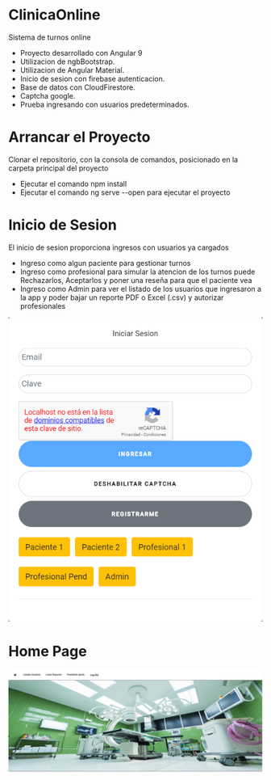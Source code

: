 # ClinicaOnline

Sistema de turnos online

- Proyecto desarrollado con Angular 9
- Utilizacion de ngbBootstrap.
- Utilizacion de Angular Material.
- Inicio de sesion con firebase autenticacion.
- Base de datos con CloudFirestore.
- Captcha google.
- Prueba ingresando con usuarios predeterminados.

# Arrancar el Proyecto

Clonar el repositorio, con la consola de comandos, posicionado en la carpeta principal del proyecto
 - Ejecutar el comando npm install
 - Ejecutar el comando ng serve --open para ejecutar el proyecto


# Inicio de Sesion

El inicio de sesion proporciona ingresos con usuarios ya cargados
 -  Ingreso como algun paciente para gestionar turnos
 - Ingreso como profesional para simular la atencion de los turnos puede Rechazarlos, Aceptarlos y poner una reseña para que el paciente vea
 - Ingreso como Admin para ver el listado de los usuarios que ingresaron a la app y poder bajar un reporte PDF o Excel (.csv) y autorizar profesionales

![alt text](https://raw.githubusercontent.com/sebacapu29/Tp-Clinica-Online-Lab4/master/src/assets/imagenes/login.PNG)

# Home Page

![alt text](https://raw.githubusercontent.com/sebacapu29/Tp-Clinica-Online-Lab4/master/src/assets/imagenes/home.PNG)